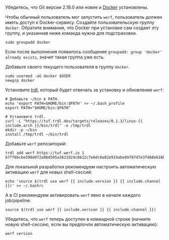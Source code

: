Убедитесь, что Git версии 2.18.0 или новее и [Docker](https://docs.docker.com/get-docker) установлены.

Чтобы обычный пользователь мог запустить `werf`, пользователь должен иметь доступ к Docker-сервису. Cоздайте пользовательскую группу `docker`. Обратите внимание, что Docker при установке сам создает эту группу, и указанная ниже команда нужна для подстраховки. 

```shell
sudo groupadd docker
```

Если после выполнения появилось сообщение `groupadd: group 'docker' already exists`, значит такая группа уже есть. 

Добавьте своего текущего пользователя в группу `docker`.

```shell
sudo usermod -aG docker $USER
newgrp docker
```

Установите [trdl](https://github.com/werf/trdl), который будет отвечать за установку и обновление `werf`:

```shell
# Добавьте ~/bin в PATH.
echo 'export PATH=$HOME/bin:$PATH' >> ~/.bash_profile
export PATH="$HOME/bin:$PATH"

# Установите trdl.
curl -L "https://tuf.trdl.dev/targets/releases/0.1.3/linux-{{ include.arch }}/bin/trdl" -o /tmp/trdl
mkdir -p ~/bin
install /tmp/trdl ~/bin/trdl
```

Добавьте `werf` репозиторий:
```shell
trdl add werf https://tuf.werf.io 1 b7ff6bcbe598e072a86d595a3621924c8612c7e6dc6a82e919abe89707d7e3f468e616b5635630680dd1e98fc362ae5051728406700e6274c5ed1ad92bea52a2
```

Для локальной разработки рекомендуем настроить автоматическую активацию `werf` для новых shell-сессий:
```shell
echo 'source $(trdl use werf {{ include.version }} {{ include.channel }})' >> ~/.bashrc
```

А в CI рекомендуем активировать `werf` явно в начале каждого job/pipeline:
```shell
source $(trdl use werf {{ include.version }} {{ include.channel }})
```

Убедитесь, что `werf` теперь доступен в командной строке (начните новую shell-сессию, если вы предпочли автоматическую активацию):
```shell
werf version
```
